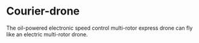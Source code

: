 # Courier-drone
The oil-powered electronic speed control multi-rotor express drone can fly like an electric multi-rotor drone.
